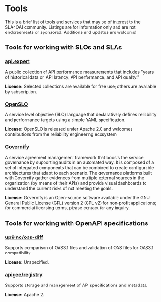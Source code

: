# Tools 

This is a brief list of tools and services that may be of interest to the SLA4OAI community. Listings are for information only and are not endorsements or sponsored. Additions and updates are welcome!

## Tools for working with SLOs and SLAs

### [api.expert](https://api.expert)

A public collection of API performance measurements that includes "years of historical data on API latency, API performance, and API quality." 

**License:** Selected collections are available for free use; others are available by subscription.

### [OpenSLO](https://openslo.com/)

A service level objective (SLO) language that declaratively defines reliability and performance targets using a simple YAML specification. 

**License:** OpenSLO is released under Apache 2.0 and welcomes contributions from the reliability engineering ecosystem.

### [Governify](https://www.governify.io/])

A service agreement management framework that boosts the service governance by supporting audits in an automated way. It is composed of a set of integrated components that can be combined to create configurable architectures that adapt to each scenario. The governance platforms built with Governify gather evidences from multiple external sources in the organization (by means of their APIs) and provide visual dashboards to understand the current risks of not meeting the goals.

**License:** Governify is an Open-source software available under the GNU General Public License (GPL) version 2 (GPL v2) for non-profit applications; for commercial licensing terms, please contact for any inquiry.

## Tools for working with OpenAPI specifications

### [up9inc/oas-diff](https://github.com/up9inc/oas-diff)

Supports comparison of OAS3.1 files and validation of OAS files for OAS3.1 compatibility.

**License:** Unspecified.

### [apigee/registry](https://github.com/apigee/registry)

Supports storage and management of API specifications and metadata.

**License:** Apache 2.
